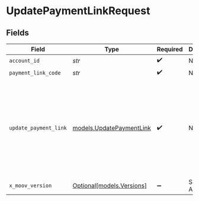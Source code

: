 # UpdatePaymentLinkRequest


## Fields

| Field                                                                                                             | Type                                                                                                              | Required                                                                                                          | Description                                                                                                       | Example                                                                                                           |
| ----------------------------------------------------------------------------------------------------------------- | ----------------------------------------------------------------------------------------------------------------- | ----------------------------------------------------------------------------------------------------------------- | ----------------------------------------------------------------------------------------------------------------- | ----------------------------------------------------------------------------------------------------------------- |
| `account_id`                                                                                                      | *str*                                                                                                             | :heavy_check_mark:                                                                                                | N/A                                                                                                               |                                                                                                                   |
| `payment_link_code`                                                                                               | *str*                                                                                                             | :heavy_check_mark:                                                                                                | N/A                                                                                                               | uc7ZYKrMhi                                                                                                        |
| `update_payment_link`                                                                                             | [models.UpdatePaymentLink](../models/updatepaymentlink.md)                                                        | :heavy_check_mark:                                                                                                | N/A                                                                                                               | {<br/>"amount": {<br/>"currency": "USD",<br/>"value": 12099<br/>},<br/>"customer": {<br/>"requirePhone": true,<br/>"requireAddress": true<br/>}<br/>} |
| `x_moov_version`                                                                                                  | [Optional[models.Versions]](../models/versions.md)                                                                | :heavy_minus_sign:                                                                                                | Specify an API version.                                                                                           |                                                                                                                   |